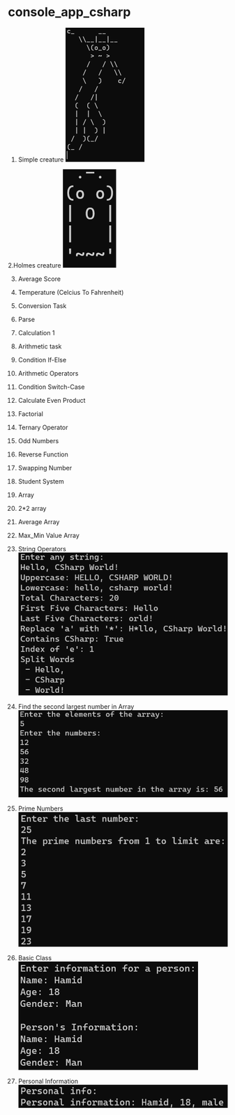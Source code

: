 # console_app_csharp

1. Simple creature
![Simple Creature](simple_creature.png)

2.Holmes creature
![Basic Creature](basiccreature.png)

3. Average Score

4. Temperature (Celcius To Fahrenheit)

5. Conversion Task

6. Parse 

7. Calculation 1

8. Arithmetic task

9. Condition If-Else 

10. Arithmetic Operators

11. Condition Switch-Case

12. Calculate Even Product

13. Factorial

14. Ternary Operator

15. Odd Numbers

16. Reverse Function 

17. Swapping Number

18. Student System

19. Array 

20. 2*2 array

21. Average Array

22. Max_Min Value Array

23. String Operators
![String Operators](String_Operators.png)

24. Find the second largest number in Array
![Find the Second Max Number in Array](thesecondlargest_number.png)

25. Prime Numbers
![Prime Numbers](prime_numbers.png)

26. Basic Class
![Basic Class](class_task.png)

27. Personal Information
![Personal Info](personal_info.png)



